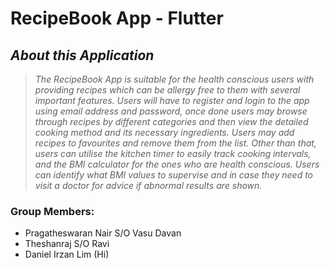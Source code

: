 # RecipeBook App - Flutter

## _About this Application_

> _The RecipeBook App is suitable for the health conscious users with providing recipes which can be allergy free to them with several important features. Users will have to register and login to the app using email address and password, once done users may browse through recipes by different categories and then view the detailed cooking method and its necessary ingredients. Users may add recipes to favourites and remove them from the list. Other than that, users can utilise the kitchen timer to easily track cooking intervals, and the BMI calculator for the ones who are health conscious. Users can identify what BMI values to supervise and in case they need to visit a doctor for advice if abnormal results are shown._


### Group Members:

- Pragatheswaran Nair S/O Vasu Davan
- Theshanraj S/O Ravi
- Daniel Irzan Lim (Hi)
